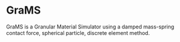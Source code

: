 # GraMS
GraMS is a Granular Material Simulator using a damped mass-spring contact force, spherical particle, discrete element method.
